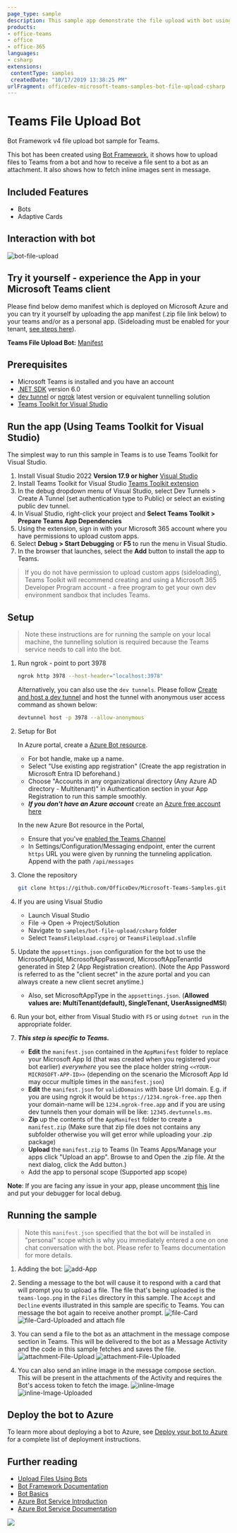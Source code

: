 ```yaml
---
page_type: sample
description: This sample app demonstrate the file upload with bot using Bot Framework v4
products:
- office-teams
- office
- office-365
languages:
- csharp
extensions:
 contentType: samples
 createdDate: "10/17/2019 13:38:25 PM"
urlFragment: officedev-microsoft-teams-samples-bot-file-upload-csharp
---
```

# Teams File Upload Bot

Bot Framework v4 file upload bot sample for Teams.

This bot has been created using [Bot Framework](https://dev.botframework.com), it shows how to
upload files to Teams from a bot and how to receive a file sent to a bot as an attachment. It also shows how to fetch inline images sent in message.

## Included Features
* Bots
* Adaptive Cards

## Interaction with bot
![bot-file-upload ](Images/bot-file-upload.gif)


## Try it yourself - experience the App in your Microsoft Teams client
Please find below demo manifest which is deployed on Microsoft Azure and you can try it yourself by uploading the app manifest (.zip file link below) to your teams and/or as a personal app. (Sideloading must be enabled for your tenant, [see steps here](https://docs.microsoft.com/microsoftteams/platform/concepts/build-and-test/prepare-your-o365-tenant#enable-custom-teams-apps-and-turn-on-custom-app-uploading)).

**Teams File Upload Bot:** [Manifest](/samples/bot-file-upload/csharp/demo-manifest/bot-file-upload.zip)

## Prerequisites

- Microsoft Teams is installed and you have an account
- [.NET SDK](https://dotnet.microsoft.com/download) version 6.0
- [dev tunnel](https://learn.microsoft.com/en-us/azure/developer/dev-tunnels/get-started?tabs=windows) or [ngrok](https://ngrok.com/) latest version or equivalent tunnelling solution
- [Teams Toolkit for Visual Studio](https://learn.microsoft.com/en-us/microsoftteams/platform/toolkit/toolkit-v4/install-teams-toolkit-vs?pivots=visual-studio-v17-7)

## Run the app (Using Teams Toolkit for Visual Studio)

The simplest way to run this sample in Teams is to use Teams Toolkit for Visual Studio.
1. Install Visual Studio 2022 **Version 17.9 or higher** [Visual Studio](https://visualstudio.microsoft.com/downloads/)
1. Install Teams Toolkit for Visual Studio [Teams Toolkit extension](https://learn.microsoft.com/en-us/microsoftteams/platform/toolkit/toolkit-v4/install-teams-toolkit-vs?pivots=visual-studio-v17-7)
1. In the debug dropdown menu of Visual Studio, select Dev Tunnels > Create A Tunnel (set authentication type to Public) or select an existing public dev tunnel.
1. In Visual Studio, right-click your project and **Select Teams Toolkit > Prepare Teams App Dependencies**
1. Using the extension, sign in with your Microsoft 365 account where you have permissions to upload custom apps.
1. Select **Debug > Start Debugging** or **F5** to run the menu in Visual Studio.
1. In the browser that launches, select the **Add** button to install the app to Teams.
> If you do not have permission to upload custom apps (sideloading), Teams Toolkit will recommend creating and using a Microsoft 365 Developer Program account - a free program to get your own dev environment sandbox that includes Teams.

## Setup

> Note these instructions are for running the sample on your local machine, the tunnelling solution is required because
the Teams service needs to call into the bot.

1) Run ngrok - point to port 3978

   ```bash
   ngrok http 3978 --host-header="localhost:3978"
   ```  

   Alternatively, you can also use the `dev tunnels`. Please follow [Create and host a dev tunnel](https://learn.microsoft.com/en-us/azure/developer/dev-tunnels/get-started?tabs=windows) and host the tunnel with anonymous user access command as shown below:

   ```bash
   devtunnel host -p 3978 --allow-anonymous
   ```

1) Setup for Bot

   In Azure portal, create a [Azure Bot resource](https://docs.microsoft.com/azure/bot-service/bot-service-quickstart-registration).
    - For bot handle, make up a name.
    - Select "Use existing app registration" (Create the app registration in Microsoft Entra ID beforehand.)
    - Choose "Accounts in any organizational directory (Any Azure AD directory - Multitenant)" in Authentication section in your App Registration to run this sample smoothly.
    - __*If you don't have an Azure account*__ create an [Azure free account here](https://azure.microsoft.com/free/)

   In the new Azure Bot resource in the Portal, 
    - Ensure that you've [enabled the Teams Channel](https://learn.microsoft.com/azure/bot-service/channel-connect-teams?view=azure-bot-service-4.0)
    - In Settings/Configuration/Messaging endpoint, enter the current `https` URL you were given by running the tunneling application. Append with the path `/api/messages`

1) Clone the repository

    ```bash
    git clone https://github.com/OfficeDev/Microsoft-Teams-Samples.git
    ```

1) If you are using Visual Studio
   - Launch Visual Studio
   - File -> Open -> Project/Solution
   - Navigate to `samples/bot-file-upload/csharp` folder
   - Select `TeamsFileUpload.csproj` or `TeamsFileUpload.sln`file


1) Update the `appsettings.json` configuration for the bot to use the MicrosoftAppId, MicrosoftAppPassword, MicrosoftAppTenantId generated in Step 2 (App Registration creation). (Note the App Password is referred to as the "client secret" in the azure portal and you can always create a new client secret anytime.)
    - Also, set MicrosoftAppType in the `appsettings.json`. (**Allowed values are: MultiTenant(default), SingleTenant, UserAssignedMSI**)

1) Run your bot, either from Visual Studio with `F5` or using `dotnet run` in the appropriate folder.

1) __*This step is specific to Teams.*__
    - **Edit** the `manifest.json` contained in the `AppManifest` folder to replace your Microsoft App Id (that was created when you registered your bot earlier) *everywhere* you see the place holder string `<<YOUR-MICROSOFT-APP-ID>>` (depending on the scenario the Microsoft App Id may occur multiple times in the `manifest.json`)
    - **Edit** the `manifest.json` for `validDomains` with base Url domain. E.g. if you are using ngrok it would be `https://1234.ngrok-free.app` then your domain-name will be `1234.ngrok-free.app` and if you are using dev tunnels then your domain will be like: `12345.devtunnels.ms`.
    - **Zip** up the contents of the `AppManifest` folder to create a `manifest.zip` (Make sure that zip file does not contains any subfolder otherwise you will get error while uploading your .zip package)
    - **Upload** the `manifest.zip` to Teams (In Teams Apps/Manage your apps click "Upload an app". Browse to and Open the .zip file. At the next dialog, click the Add button.)
    - Add the app to personal scope (Supported app scope)

**Note**: If you are facing any issue in your app, please uncomment [this](https://github.com/OfficeDev/Microsoft-Teams-Samples/blob/main/samples/bot-file-upload/csharp/AdapterWithErrorHandler.cs#L25) line and put your debugger for local debug.

## Running the sample

> Note this `manifest.json` specified that the bot will be installed in "personal" scope which is why you immediately entered a one on one chat conversation with the bot. Please refer to Teams documentation for more details.

1. Adding the bot:
![add-App ](Images/1.Install.png)

1. Sending a message to the bot will cause it to respond with a card that will prompt you to upload a file. The file that's being uploaded is the `teams-logo.png` in the `Files` directory in this sample. The `Accept` and `Decline` events illustrated in this sample are specific to Teams. You can message the bot again to receive another prompt.
![file-Card ](Images/2.FileUploadCard.png)
![file-Card-Uploaded and attach file](Images/3.AttachFile.png)

1. You can send a file to the bot as an attachment in the message compose section in Teams. This will be delivered to the bot as a Message Activity and the code in this sample fetches and saves the file.
![attachment-File-Upload ](Images/3.AttachFile.png)
![attachment-File-Uploaded ](Images/4.FileReceived.png)

1. You can also send an inline image in the message compose section. This will be present in the attachments of the Activity and requires the Bot's access token to fetch the image.
![inline-Image ](Images/5.InLineImageOption.png)
![inline-Image-Uploaded ](Images/6.InLineImageUploaded.png)

## Deploy the bot to Azure

To learn more about deploying a bot to Azure, see [Deploy your bot to Azure](https://aka.ms/azuredeployment) for a complete list of deployment instructions.

## Further reading

- [Upload Files Using Bots](https://learn.microsoft.com/en-us/microsoftteams/platform/bots/how-to/bots-filesv4)
- [Bot Framework Documentation](https://docs.botframework.com)
- [Bot Basics](https://docs.microsoft.com/azure/bot-service/bot-builder-basics?view=azure-bot-service-4.0)
- [Azure Bot Service Introduction](https://docs.microsoft.com/azure/bot-service/bot-service-overview-introduction?view=azure-bot-service-4.0)
- [Azure Bot Service Documentation](https://docs.microsoft.com/azure/bot-service/?view=azure-bot-service-4.0)


<img src="https://pnptelemetry.azurewebsites.net/microsoft-teams-samples/samples/bot-file-upload-csharp" />